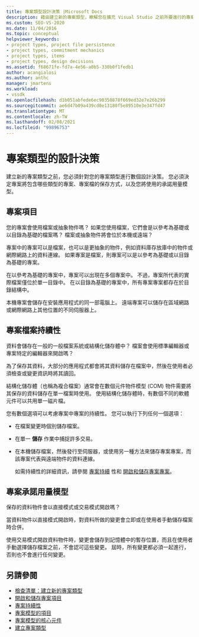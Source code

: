 ```yaml
---
title: 專案類型設計決策 |Microsoft Docs
description: 藉由建立新的專案類型，瞭解您在擴充 Visual Studio 之前所要進行的專案、專案檔持續性和承諾用量技師修理設計決策。
ms.custom: SEO-VS-2020
ms.date: 11/04/2016
ms.topic: conceptual
helpviewer_keywords:
- project types, project file persistence
- project types, commitment mechanics
- project types, items
- project types, design decisions
ms.assetid: f68671fe-fd7a-4e56-a0b5-330b0f1fedb1
author: acangialosi
ms.author: anthc
manager: jmartens
ms.workload:
- vssdk
ms.openlocfilehash: d1b051abfede6ec90350878f669ed32e7e26b299
ms.sourcegitcommit: ae6d47b09a439cd0e13180f5e89510e3e347fd47
ms.translationtype: MT
ms.contentlocale: zh-TW
ms.lasthandoff: 02/08/2021
ms.locfileid: "99896753"
---
```

# <a name="project-type-design-decisions"></a>專案類型的設計決策
建立新的專案類型之前，您必須針對您的專案類型進行數個設計決策。 您必須決定專案將包含哪些類型的專案、專案檔的保存方式，以及您將使用的承諾用量模型。

## <a name="project-items"></a>專案項目
 您的專案會使用檔案或抽象物件嗎？ 如果您使用檔案，它們會是以參考為基礎或以目錄為基礎的檔案嗎？ 檔案或抽象物件將會位於本機或遠端？

 專案中的專案可以是檔案，也可以是更抽象的物件，例如資料庫存放庫中的物件或網際網路上的資料連線。 如果專案是檔案，則專案可以是以參考為基礎或以目錄為基礎的專案。

 在以參考為基礎的專案中，專案可以出現在多個專案中。 不過，專案所代表的實際檔案僅位於單一目錄中。 在以目錄為基礎的專案中，所有專案專案都存在於目錄結構中。

 本機專案會儲存在安裝應用程式的同一部電腦上。 遠端專案可以儲存在區域網路或網際網路上其他位置的不同伺服器上。

## <a name="project-file-persistence"></a>專案檔案持續性
 資料會儲存在一般的一般檔案系統或結構化儲存體中？ 檔案會使用標準編輯器或專案特定的編輯器來開啟嗎？

 為了保存其資料，大部分的應用程式都會將其資料儲存在檔案中，然後在使用者必須檢查或變更資訊時將其讀回。

 結構化儲存體（也稱為複合檔案）通常會在數個元件物件模型 (COM) 物件需要將其保存的資料儲存在單一檔案時使用。 使用結構化儲存體時，有數個不同的軟體元件可以共用單一磁片檔。

 您有數個選項可以考慮專案中專案的持續性。 您可以執行下列任何一個選項：

- 在檔案變更時個別儲存檔案。

- 在單一 **儲存** 作業中捕捉許多交易。

- 在本機儲存檔案，然後發行至伺服器，或使用另一種方法來儲存專案專案，而該專案代表與遠端物件的資料連線。

  如需持續性的詳細資訊，請參閱 [專案持續](../../extensibility/internals/project-persistence.md) 性和 [開啟和儲存專案專案](../../extensibility/internals/opening-and-saving-project-items.md)。

## <a name="project-commitment-model"></a>專案承諾用量模型
 保存的資料物件會以直接模式或交易模式開啟嗎？

 當資料物件以直接模式開啟時，對資料所做的變更會立即或在使用者手動儲存檔案時合併。

 使用交易模式開啟資料物件時，變更會儲存到記憶體中的暫存位置，而且在使用者手動選擇儲存檔案之前，不會認可這些變更。 屆時，所有變更都必須一起進行，否則也不會進行任何變更。

## <a name="see-also"></a>另請參閱
- [檢查清單：建立新的專案類型](../../extensibility/internals/checklist-creating-new-project-types.md)
- [開啟和儲存專案項目](../../extensibility/internals/opening-and-saving-project-items.md)
- [專案持續性](../../extensibility/internals/project-persistence.md)
- [專案模型的項目](../../extensibility/internals/elements-of-a-project-model.md)
- [專案模型的核心元件](../../extensibility/internals/project-model-core-components.md)
- [建立專案類型](../../extensibility/internals/creating-project-types.md)

